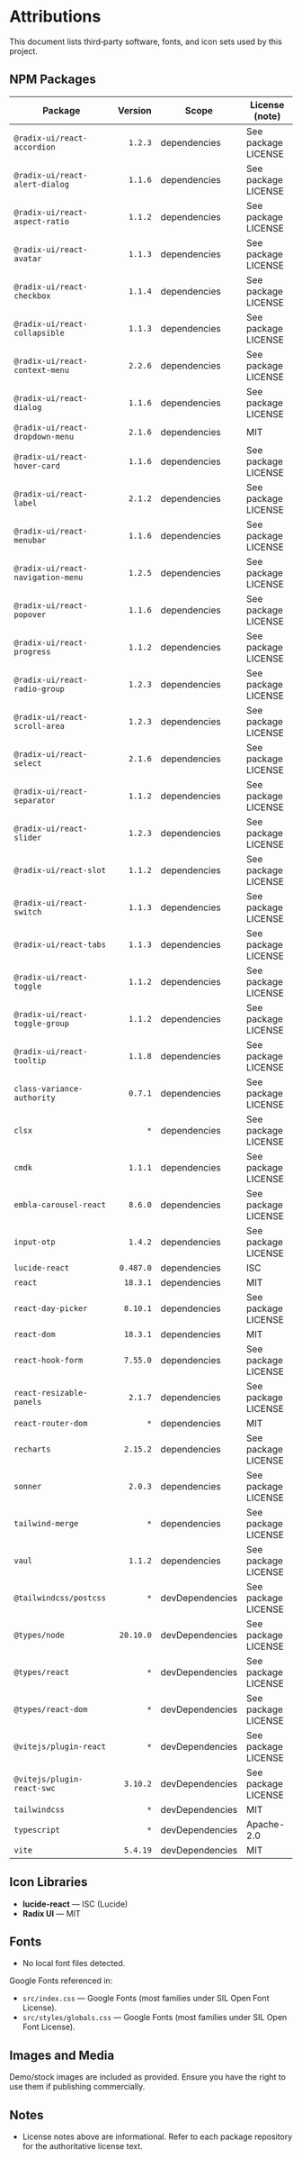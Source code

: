 # Attributions

This document lists third‑party software, fonts, and icon sets used by this project.

## NPM Packages

| Package | Version | Scope | License (note) |
|---|---:|---|---|
| `@radix-ui/react-accordion` | `1.2.3` | dependencies | See package LICENSE |
| `@radix-ui/react-alert-dialog` | `1.1.6` | dependencies | See package LICENSE |
| `@radix-ui/react-aspect-ratio` | `1.1.2` | dependencies | See package LICENSE |
| `@radix-ui/react-avatar` | `1.1.3` | dependencies | See package LICENSE |
| `@radix-ui/react-checkbox` | `1.1.4` | dependencies | See package LICENSE |
| `@radix-ui/react-collapsible` | `1.1.3` | dependencies | See package LICENSE |
| `@radix-ui/react-context-menu` | `2.2.6` | dependencies | See package LICENSE |
| `@radix-ui/react-dialog` | `1.1.6` | dependencies | See package LICENSE |
| `@radix-ui/react-dropdown-menu` | `2.1.6` | dependencies | MIT |
| `@radix-ui/react-hover-card` | `1.1.6` | dependencies | See package LICENSE |
| `@radix-ui/react-label` | `2.1.2` | dependencies | See package LICENSE |
| `@radix-ui/react-menubar` | `1.1.6` | dependencies | See package LICENSE |
| `@radix-ui/react-navigation-menu` | `1.2.5` | dependencies | See package LICENSE |
| `@radix-ui/react-popover` | `1.1.6` | dependencies | See package LICENSE |
| `@radix-ui/react-progress` | `1.1.2` | dependencies | See package LICENSE |
| `@radix-ui/react-radio-group` | `1.2.3` | dependencies | See package LICENSE |
| `@radix-ui/react-scroll-area` | `1.2.3` | dependencies | See package LICENSE |
| `@radix-ui/react-select` | `2.1.6` | dependencies | See package LICENSE |
| `@radix-ui/react-separator` | `1.1.2` | dependencies | See package LICENSE |
| `@radix-ui/react-slider` | `1.2.3` | dependencies | See package LICENSE |
| `@radix-ui/react-slot` | `1.1.2` | dependencies | See package LICENSE |
| `@radix-ui/react-switch` | `1.1.3` | dependencies | See package LICENSE |
| `@radix-ui/react-tabs` | `1.1.3` | dependencies | See package LICENSE |
| `@radix-ui/react-toggle` | `1.1.2` | dependencies | See package LICENSE |
| `@radix-ui/react-toggle-group` | `1.1.2` | dependencies | See package LICENSE |
| `@radix-ui/react-tooltip` | `1.1.8` | dependencies | See package LICENSE |
| `class-variance-authority` | `0.7.1` | dependencies | See package LICENSE |
| `clsx` | `*` | dependencies | See package LICENSE |
| `cmdk` | `1.1.1` | dependencies | See package LICENSE |
| `embla-carousel-react` | `8.6.0` | dependencies | See package LICENSE |
| `input-otp` | `1.4.2` | dependencies | See package LICENSE |
| `lucide-react` | `0.487.0` | dependencies | ISC |
| `react` | `18.3.1` | dependencies | MIT |
| `react-day-picker` | `8.10.1` | dependencies | See package LICENSE |
| `react-dom` | `18.3.1` | dependencies | MIT |
| `react-hook-form` | `7.55.0` | dependencies | See package LICENSE |
| `react-resizable-panels` | `2.1.7` | dependencies | See package LICENSE |
| `react-router-dom` | `*` | dependencies | MIT |
| `recharts` | `2.15.2` | dependencies | See package LICENSE |
| `sonner` | `2.0.3` | dependencies | See package LICENSE |
| `tailwind-merge` | `*` | dependencies | See package LICENSE |
| `vaul` | `1.1.2` | dependencies | See package LICENSE |
| `@tailwindcss/postcss` | `*` | devDependencies | See package LICENSE |
| `@types/node` | `20.10.0` | devDependencies | See package LICENSE |
| `@types/react` | `*` | devDependencies | See package LICENSE |
| `@types/react-dom` | `*` | devDependencies | See package LICENSE |
| `@vitejs/plugin-react` | `*` | devDependencies | See package LICENSE |
| `@vitejs/plugin-react-swc` | `3.10.2` | devDependencies | See package LICENSE |
| `tailwindcss` | `*` | devDependencies | MIT |
| `typescript` | `*` | devDependencies | Apache-2.0 |
| `vite` | `5.4.19` | devDependencies | MIT |

## Icon Libraries

- **lucide-react** — ISC (Lucide)
- **Radix UI** — MIT

## Fonts

- No local font files detected.

Google Fonts referenced in:
- `src/index.css` — Google Fonts (most families under SIL Open Font License).
- `src/styles/globals.css` — Google Fonts (most families under SIL Open Font License).

## Images and Media

Demo/stock images are included as provided. Ensure you have the right to use them if publishing commercially.

## Notes

- License notes above are informational. Refer to each package repository for the authoritative license text.
